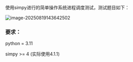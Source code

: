 使用simpy进行的简单操作系统进程调度测试，测试题目如下：

![image-20250819143642502](D:\vscode_2\zhongnanKaohe\readme.assets\image-20250819143642502.png)

### 要求：

python = 3.11

simpy >= 4 (实际使用4.1.1)
